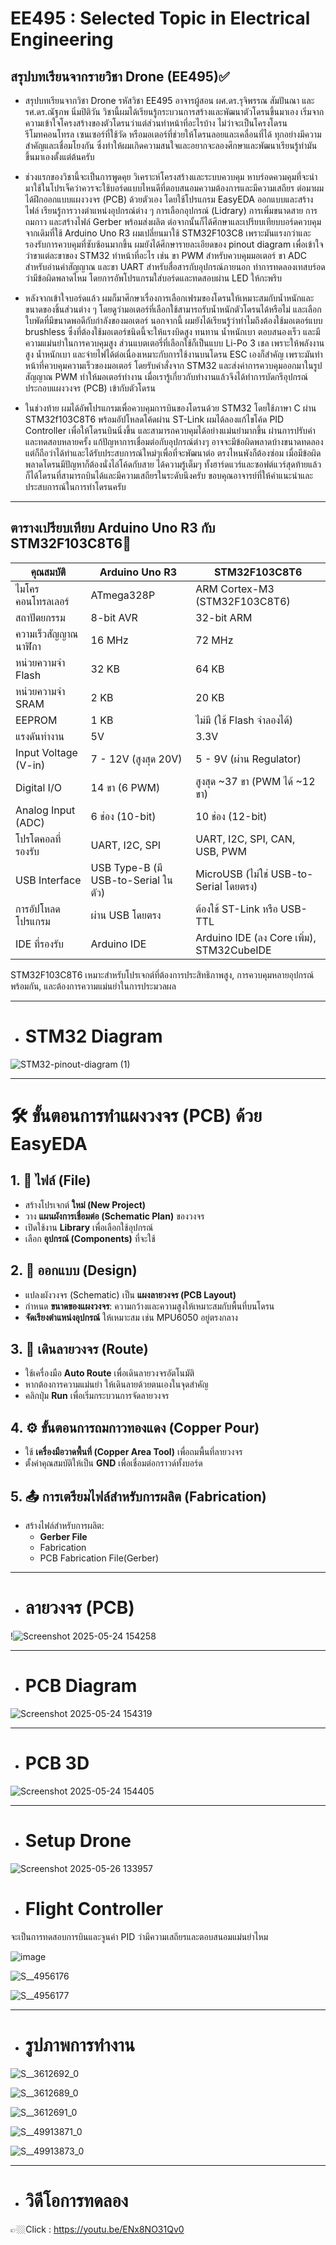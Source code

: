 # EE495 : Selected Topic in Electrical Engineering
## สรุปบทเรียนจากรายวิชา Drone (EE495)✅
- สรุปบทเรียนจากวิชา Drone รหัสวิชา EE495 อาจารผู้สอน  ผศ.ดร.รุจิพรรณ สัมปันณา และ รศ.ดร.ณัฐภพ นิ่มปิติวัน วิชานี้ผมได้เรียนรู้กระบวนการสร้างและพัฒนาตัวโดรนขึ้นมาเอง เริ่มจากความเข้าใจโครงสร้างของตัวโดรนว่าแต่ส่วนทำหน้าที่อะไรบ้าง  ไม่ว่าจะเป็นโครงโดรน รีโมทคอนโทรล เซนเซอร์ที่ใช้วัด หรือมอเตอร์ที่ช่วยให้โดรนลอยและเคลื่อนที่ได้ ทุกอย่างมีความสำคัญและเชื่อมโยงกัน ซึ่งทำให้ผมเกิดความสนใจและอยากจะลองศึกษาและพัฒนาเรียนรู้ทำมันขึ้นมาเองตั้งแต่ต้นครับ

- ช่วงแรกของวิชานี้จะเป็นการพูดคุย วิเคราะห์โครงสร้างและระบบควบคุม หาบร์อดควมคุมที่จะนำมาใช้ในโปรเจ็คว่าควรจะใช้บอร์ดแบบไหนดีที่ตอบสนอมความต้องการและมีความเสถียร ต่อมาผมได้ฝึกออกแบบแผงวงจร (PCB) ด้วยตัวเอง โดยใช้โปรแกรม EasyEDA ออกแบบและสร้างไฟล์ เรียนรู้การวางตำแหน่งอุปกรณ์ต่าง ๆ การเลือกอุปกรณ์ (Lidrary) การเพิ่มขนาดสาย การถมกาว  และสร้างไฟล์ Gerber พร้อมส่งผลิต ต่อจากนั้นก็ได้ศึกษาและเปรียบเทียบบอร์ดควบคุม จากเดิมที่ใช้ Arduino Uno R3 ผมเปลี่ยนมาใช้ STM32F103C8 เพราะมันแรงกว่าและรองรับการควบคุมที่ซับซ้อนมากขึ้น ผมยังได้ศึกษารายละเอียดของ pinout diagram เพื่อเข้าใจว่าขาแต่ละขาของ STM32 ทำหน้าที่อะไร เช่น ขา PWM สำหรับควบคุมมอเตอร์ ขา ADC สำหรับอ่านค่าสัญญาณ และขา UART สำหรับสื่อสารกับอุปกรณ์ภายนอก ทำการทดลองเทสบร์อดว่ามีข้อผิดพลาดไหม โดยการอัพโปรแกรมใส่บอร์ดและทดสอบผ่าน LED ให้กะพริบ

- หลังจากเข้าใจบอร์ดแล้ว ผมก็มาศึกษาเรื่องการเลือกเฟรมของโดรนให้เหมาะสมกับน้ำหนักและขนาดของชิ้นส่วนต่าง ๆ โดยดูว่ามอเตอร์ที่เลือกใช้สามารถรับน้ำหนักตัวโดรนได้หรือไม่ และเลือกใบพัดที่มีขนาดพอดีกับกำลังของมอเตอร์ นอกจากนี้ ผมยังได้เรียนรู้ว่าทำไมถึงต้องใช้มอเตอร์แบบ brushless ซึ่งที่ต้องใช้มอเตอร์ชนิดนี้จะให้แรงบิดสูง ทนทาน น้ำหนักเบา ตอบสนองเร็ว และมีความแม่นยำในการควบคุมสูง ส่วนแบตเตอรี่ที่เลือกใช้ก็เป็นแบบ Li-Po 3 เชล เพราะให้พลังงานสูง น้ำหนักเบา และจ่ายไฟได้ต่อเนื่องเหมาะกับการใช้งานบนโดรน ESC เองก็สำคัญ เพราะมันทำหน้าที่ควบคุมความเร็วของมอเตอร์ โดยรับคำสั่งจาก STM32 และส่งค่าการควบคุมออกมาในรูป สัญญาณ PWM ทำให้มอเตอร์ทำงาน เมื่อเรารู้เกี่ยวกับทำงานแล้วจึงได้ทำการบัดกรีอุปกรณ์ประกอบแผงวงจร (PCB) เข้ากับตัวโดรน


- ในช่วงท้าย ผมได้อัพโปรแกรมเพื่อควบคุมการบินของโดรนด้วย STM32 โดยใช้ภาษา C ผ่าน STM32f103C8T6 พร้อมอัปโหลดโค้ดผ่าน ST-Link ผมได้ลองแก้ไขโค้ด PID Controller เพื่อให้โดรนบินนิ่งขึ้น และสามารถควบคุมได้อย่างแม่นยำมากขึ้น ผ่านการปรับค่าและทดสอบหลายครั้ง แก้ปัญหาการเชื่อมต่อกับอุปกรณ์ต่างๆ อาจจะมีข้อผิดพลาดบ้างขนาดทดลองแต่ก็ถือว่าได้ทำและได้รับประสบการณ์ใหม่ๆเพื่อที่จะพัฒนาต่อ ตรงไหนพังก็ต้องซ่อม เมื่อมีข้อผิดพลาดโดรนมีปัญหาก็ต้องนั่งไล่โค้ดกับสาย ได้ความรู้เต็มๆ ทั้งฮาร์ดแวร์และซอฟต์แวร์สุดท้ายแล้วก็ได้โดรนที่สามารถบินได้และมีความเสถียรในระดับนึงครับ ขอบคุณอาจารย์ที่ให้คำแนะนำและประสบการณ์ในการทำโดรนครับ



---

## ตารางเปรียบเทียบ Arduino Uno R3 กับ STM32F103C8T6👀

| **คุณสมบัติ**               | **Arduino Uno R3**                         | **STM32F103C8T6**                |
|-----------------------------|--------------------------------------------|----------------------------------------------|
| ไมโครคอนโทรลเลอร์          | ATmega328P                                 | ARM Cortex-M3 (STM32F103C8T6)                |
| สถาปัตยกรรม                | 8-bit AVR                                  | 32-bit ARM                                    |
| ความเร็วสัญญาณนาฬิกา       | 16 MHz                                     | 72 MHz                                        |
| หน่วยความจำ Flash          | 32 KB                                      | 64 KB                                         |
| หน่วยความจำ SRAM           | 2 KB                                       | 20 KB                                         |
| EEPROM                      | 1 KB                                       | ไม่มี (ใช้ Flash จำลองได้)                   |
| แรงดันทำงาน                | 5V                                         | 3.3V                                          |
| Input Voltage (V-in)        | 7 - 12V (สูงสุด 20V)                       | 5 - 9V (ผ่าน Regulator)                      |
| Digital I/O                 | 14 ขา (6 PWM)                              | สูงสุด ~37 ขา (PWM ได้ ~12 ขา)              |
| Analog Input (ADC)          | 6 ช่อง (10-bit)                            | 10 ช่อง (12-bit)                             |
| โปรโตคอลที่รองรับ          | UART, I2C, SPI                             | UART, I2C, SPI, CAN, USB, PWM                |
| USB Interface               | USB Type-B (มี USB-to-Serial ในตัว)        | MicroUSB (ไม่ใช่ USB-to-Serial โดยตรง)      |
| การอัปโหลดโปรแกรม           | ผ่าน USB โดยตรง                            | ต้องใช้ ST-Link หรือ USB-TTL                |
| IDE ที่รองรับ               | Arduino IDE                                | Arduino IDE (ลง Core เพิ่ม), STM32CubeIDE    |

 STM32F103C8T6 เหมาะสำหรับโปรเจกต์ที่ต้องการประสิทธิภาพสูง, การควบคุมหลายอุปกรณ์พร้อมกัน, และต้องการความแม่นยำในการประมวลผล 
 
---




- # STM32 Diagram


![STM32-pinout-diagram (1)](https://github.com/user-attachments/assets/d068b007-52a7-47ff-a6dd-b649eaab1e5c)


---


# 🛠️ ขั้นตอนการทำแผงวงจร (PCB) ด้วย EasyEDA

## 1. 📁 ไฟล์ (File)

- สร้างโปรเจกต์ **ใหม่ (New Project)**
- วาง **แผนผังการเชื่อมต่อ (Schematic Plan)** ของวงจร
- เปิดใช้งาน **Library** เพื่อเลือกใช้อุปกรณ์
- เลือก **อุปกรณ์ (Components)** ที่จะใช้ 

## 2. 🎨 ออกแบบ (Design)

- แปลงผังวงจร (Schematic) เป็น **แผงลายวงจร (PCB Layout)**
- กำหนด **ขนาดของแผงวงจร**: ความกว้างและความสูงให้เหมาะสมกับพื้นที่บนโดรน
- **จัดเรียงตำแหน่งอุปกรณ์** ให้เหมาะสม เช่น MPU6050 อยู่ตรงกลาง

## 3. 🔁 เดินลายวงจร (Route)

- ใช้เครื่องมือ **Auto Route** เพื่อเดินลายวงจรอัตโนมัติ
- หากต้องการความแม่นยำ ให้เดินลายด้วยตนเองในจุดสำคัญ
- คลิกปุ่ม **Run** เพื่อเริ่มกระบวนการจัดลายวงจร

## 4. ⚙️ ขั้นตอนการถมกาวทองแดง (Copper Pour)

- ใช้ **เครื่องมือวาดพื้นที่ (Copper Area Tool)** เพื่อถมพื้นที่ลายวงจร
- ตั้งค่าคุณสมบัติให้เป็น **GND** เพื่อเชื่อมต่อกราวด์ทั้งบอร์ด

## 5. 📤 การเตรียมไฟล์สำหรับการผลิต (Fabrication)

- สร้างไฟล์สำหรับการผลิต:
  - **Gerber File**
  - Fabrication
  - PCB Fabrication File(Gerber)


---


- # ลายวงจร (PCB)


!![Screenshot 2025-05-24 154258](https://github.com/user-attachments/assets/8a8ce8af-1517-484d-9e7a-ae7ca7e3fb87)


---

- # PCB Diagram


![Screenshot 2025-05-24 154319](https://github.com/user-attachments/assets/15c54782-2c96-4f71-a479-6d1ccbbe019e)


---

- # PCB 3D

![Screenshot 2025-05-24 154405](https://github.com/user-attachments/assets/0550666d-bec4-413c-9fe3-c4897ac6677b)


---

- # Setup Drone
![Screenshot 2025-05-26 133957](https://github.com/user-attachments/assets/ef08a6b3-06ec-4785-bf2f-f673e4aec3a6)







- # Flight Controller

จะเป็นการทดสอบการบินและจูนค่า PID  ว่ามีความเสถียรและตอบสนอมแม่นยำไหม

![image](https://github.com/user-attachments/assets/1daf3237-6e2c-4958-ac3f-5e776c280e5f)

![S__4956176](https://github.com/user-attachments/assets/e02bf281-49e7-4133-b219-48dabae4b3b0)

![S__4956177](https://github.com/user-attachments/assets/bec4a982-ef26-4713-be5f-10b289bb728e)




---

- # รูปภาพการทำงาน

![S__3612692_0](https://github.com/user-attachments/assets/889c5e1a-2a82-4fb3-a28a-f2fe840088e3)

![S__3612689_0](https://github.com/user-attachments/assets/9602cb7f-b902-47e8-8eb7-10d9e0c5b34e)

![S__3612691_0](https://github.com/user-attachments/assets/59bfe664-e278-4857-8a34-ff56ac405285)

![S__49913871_0](https://github.com/user-attachments/assets/c0f18112-c49b-43d4-b9cc-7c719cb631fc)

![S__49913873_0](https://github.com/user-attachments/assets/a9eef9ca-6580-4187-a204-3c8c13e489b0)


---

- # วิดีโอการทดลอง


👉🏼Click : https://youtu.be/ENx8NO31Qv0
